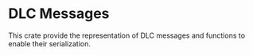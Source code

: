 # DLC Messages

This crate provide the representation of DLC messages and functions to enable their serialization.